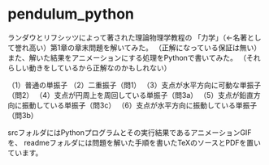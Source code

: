 # pendulum_python
ランダウとリフシッツによって著された理論物理学教程の
「力学」（←名著として誉れ高い）第1章の章末問題を解いてみた。
（正解になっている保証は無い）
また、解いた結果をアニメーションにする処理をPythonで書いてみた。
（それらしい動きをしているから正解なのかもしれない）

（1）普通の単振子
（2）二重振子（問1）
（3）支点が水平方向に可動な単振子（問2）
（4）支点が円周上を周回している単振子（問3a）
（5）支点が鉛直方向に振動している単振子（問3c）
（6）支点が水平方向に振動している単振子（問3b）

srcフォルダにはPythonプログラムとその実行結果であるアニメーションGIFを、
readmeフォルダには問題を解いた手順を書いたTeXのソースとPDFを置いています。
